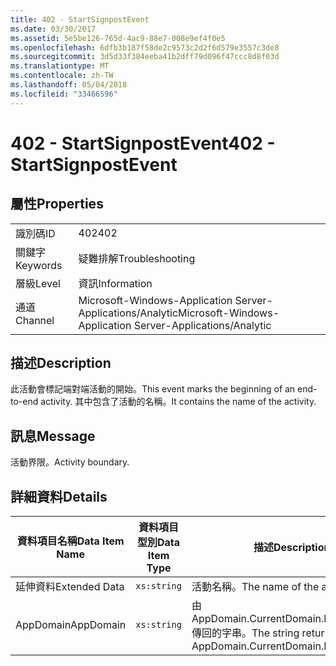 ```yaml
---
title: 402 - StartSignpostEvent
ms.date: 03/30/2017
ms.assetid: 5e5be126-765d-4ac9-88e7-008e9ef4f0e5
ms.openlocfilehash: 6dfb3b187f58de2c9573c2d2f6d579e3557c3de8
ms.sourcegitcommit: 3d5d33f384eeba41b2dff79d096f47ccc8d8f03d
ms.translationtype: MT
ms.contentlocale: zh-TW
ms.lasthandoff: 05/04/2018
ms.locfileid: "33466596"
---
```

# <a name="402---startsignpostevent"></a><span data-ttu-id="710e2-102">402 - StartSignpostEvent</span><span class="sxs-lookup"><span data-stu-id="710e2-102">402 - StartSignpostEvent</span></span>
## <a name="properties"></a><span data-ttu-id="710e2-103">屬性</span><span class="sxs-lookup"><span data-stu-id="710e2-103">Properties</span></span>  
  
|||  
|-|-|  
|<span data-ttu-id="710e2-104">識別碼</span><span class="sxs-lookup"><span data-stu-id="710e2-104">ID</span></span>|<span data-ttu-id="710e2-105">402</span><span class="sxs-lookup"><span data-stu-id="710e2-105">402</span></span>|  
|<span data-ttu-id="710e2-106">關鍵字</span><span class="sxs-lookup"><span data-stu-id="710e2-106">Keywords</span></span>|<span data-ttu-id="710e2-107">疑難排解</span><span class="sxs-lookup"><span data-stu-id="710e2-107">Troubleshooting</span></span>|  
|<span data-ttu-id="710e2-108">層級</span><span class="sxs-lookup"><span data-stu-id="710e2-108">Level</span></span>|<span data-ttu-id="710e2-109">資訊</span><span class="sxs-lookup"><span data-stu-id="710e2-109">Information</span></span>|  
|<span data-ttu-id="710e2-110">通道</span><span class="sxs-lookup"><span data-stu-id="710e2-110">Channel</span></span>|<span data-ttu-id="710e2-111">Microsoft-Windows-Application Server-Applications/Analytic</span><span class="sxs-lookup"><span data-stu-id="710e2-111">Microsoft-Windows-Application Server-Applications/Analytic</span></span>|  
  
## <a name="description"></a><span data-ttu-id="710e2-112">描述</span><span class="sxs-lookup"><span data-stu-id="710e2-112">Description</span></span>  
 <span data-ttu-id="710e2-113">此活動會標記端對端活動的開始。</span><span class="sxs-lookup"><span data-stu-id="710e2-113">This event marks the beginning of an end-to-end activity.</span></span> <span data-ttu-id="710e2-114">其中包含了活動的名稱。</span><span class="sxs-lookup"><span data-stu-id="710e2-114">It contains the name of the activity.</span></span>  
  
## <a name="message"></a><span data-ttu-id="710e2-115">訊息</span><span class="sxs-lookup"><span data-stu-id="710e2-115">Message</span></span>  
 <span data-ttu-id="710e2-116">活動界限。</span><span class="sxs-lookup"><span data-stu-id="710e2-116">Activity boundary.</span></span>  
  
## <a name="details"></a><span data-ttu-id="710e2-117">詳細資料</span><span class="sxs-lookup"><span data-stu-id="710e2-117">Details</span></span>  
  
|<span data-ttu-id="710e2-118">資料項目名稱</span><span class="sxs-lookup"><span data-stu-id="710e2-118">Data Item Name</span></span>|<span data-ttu-id="710e2-119">資料項目型別</span><span class="sxs-lookup"><span data-stu-id="710e2-119">Data Item Type</span></span>|<span data-ttu-id="710e2-120">描述</span><span class="sxs-lookup"><span data-stu-id="710e2-120">Description</span></span>|  
|--------------------|--------------------|-----------------|  
|<span data-ttu-id="710e2-121">延伸資料</span><span class="sxs-lookup"><span data-stu-id="710e2-121">Extended Data</span></span>|`xs:string`|<span data-ttu-id="710e2-122">活動名稱。</span><span class="sxs-lookup"><span data-stu-id="710e2-122">The name of the activity.</span></span>|  
|<span data-ttu-id="710e2-123">AppDomain</span><span class="sxs-lookup"><span data-stu-id="710e2-123">AppDomain</span></span>|`xs:string`|<span data-ttu-id="710e2-124">由 AppDomain.CurrentDomain.FriendlyName 傳回的字串。</span><span class="sxs-lookup"><span data-stu-id="710e2-124">The string returned by AppDomain.CurrentDomain.FriendlyName.</span></span>|
